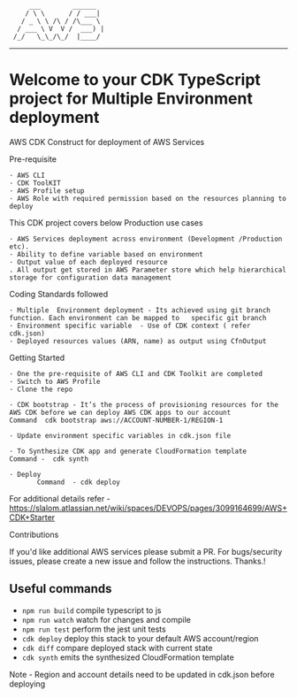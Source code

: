          ___        ______    
        / \ \      / / ___|   
       / _ \ \ /\ / /\___ \  
      / ___ \ V  V /  ___) | 
     /_/   \_\_/\_/  |____/   
 ------------------------------

# Welcome to your CDK TypeScript project for Multiple Environment deployment

AWS CDK Construct for deployment of AWS Services

Pre-requisite

	· AWS CLI
	· CDK ToolKIT
	· AWS Profile setup 
	· AWS Role with required permission based on the resources planning to deploy
 


This CDK project covers below Production use cases

    · AWS Services deployment across environment (Development /Production etc).
    · Ability to define variable based on environment
    · Output value of each deployed resource
    . All output get stored in AWS Parameter store which help hierarchical storage for configuration data management



Coding Standards followed

	· Multiple  Environment deployment - Its achieved using git branch function. Each environment can be mapped to   specific git branch
	· Environment specific variable  - Use of CDK context ( refer cdk.json)
	· Deployed resources values (ARN, name) as output using CfnOutput

Getting Started

	· One the pre-requisite of AWS CLI and CDK Toolkit are completed
	· Switch to AWS Profile 
	· Clone the repo 

	· CDK bootstrap - It’s the process of provisioning resources for the AWS CDK before we can deploy AWS CDK apps to our account
	Command  cdk bootstrap aws://ACCOUNT-NUMBER-1/REGION-1

	· Update environment specific variables in cdk.json file

	· To Synthesize CDK app and generate CloudFormation template
	Command -  cdk synth  
         
	· Deploy  
           Command  - cdk deploy 

For additional details refer - https://slalom.atlassian.net/wiki/spaces/DEVOPS/pages/3099164699/AWS+CDK+Starter 

Contributions

If you'd like  additional AWS services  please submit a PR. For bugs/security issues, please create a new issue and follow the instructions. Thanks.!



## Useful commands

* `npm run build`   compile typescript to js
* `npm run watch`   watch for changes and compile
* `npm run test`    perform the jest unit tests
* `cdk deploy`      deploy this stack to your default AWS account/region
* `cdk diff`        compare deployed stack with current state
* `cdk synth`       emits the synthesized CloudFormation template

Note - Region and account details need to be updated in cdk.json before deploying
